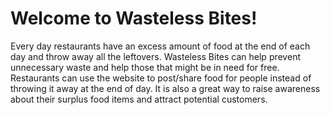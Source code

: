 <h1>Welcome to Wasteless Bites!</h1>

Every day restaurants have an excess amount of food at the end of each day and throw away all the leftovers. Wasteless Bites can help prevent unnecessary waste and help those that might be in need for free. Restaurants can use the website to post/share food for people instead of throwing it away at the end of day. It is also a great way to raise awareness about their surplus food items and attract potential customers.

